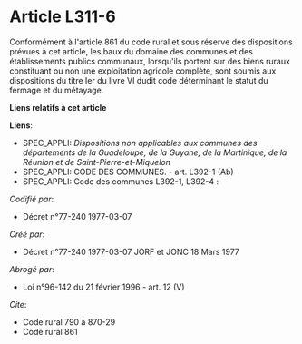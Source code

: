 # Article L311-6

Conformément à l'article 861 du code rural et sous réserve des dispositions prévues à cet article, les baux du domaine des
communes et des établissements publics communaux, lorsqu'ils portent sur des biens ruraux constituant ou non une exploitation
agricole complète, sont soumis aux dispositions du titre Ier du livre VI dudit code déterminant le statut du fermage et du
métayage.

**Liens relatifs à cet article**

**Liens**:

  - SPEC_APPLI: *Dispositions non applicables aux communes des départements de la Guadeloupe, de la Guyane, de la Martinique, de la Réunion et de Saint-Pierre-et-Miquelon*
  - SPEC_APPLI: CODE DES COMMUNES. - art. L392-1 (Ab)
  - SPEC_APPLI: Code des communes L392-1, L392-4 :

_Codifié par_:

  - Décret n°77-240 1977-03-07

_Créé par_:

  - Décret n°77-240 1977-03-07 JORF et JONC 18 Mars 1977

_Abrogé par_:

  - Loi n°96-142 du 21 février 1996 - art. 12 (V)

_Cite_:

  - Code rural 790 à 870-29
  - Code rural 861
